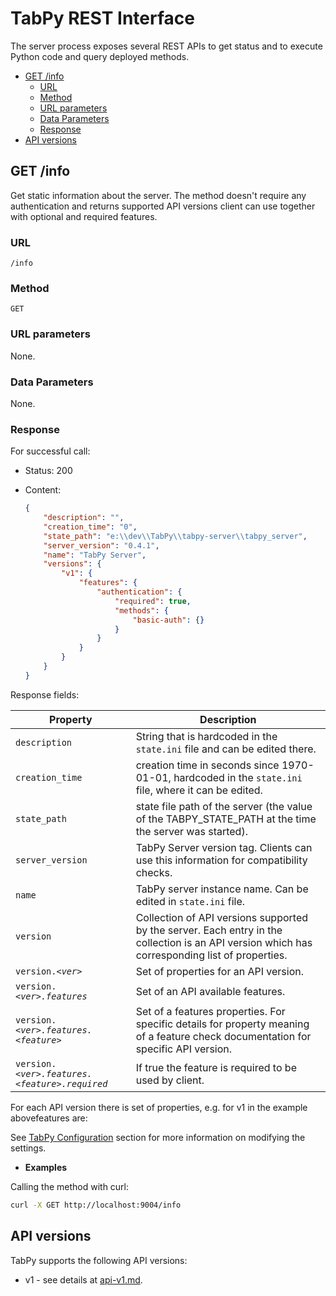 # TabPy REST Interface

The server process exposes several REST APIs to get status and to execute
Python code and query deployed methods.

<!-- markdownlint-disable MD004 -->

<!-- toc -->

- [GET /info](#get-info)
  * [URL](#url)
  * [Method](#method)
  * [URL parameters](#url-parameters)
  * [Data Parameters](#data-parameters)
  * [Response](#response)
- [API versions](#api-versions)

<!-- tocstop -->

<!-- markdownlint-enable MD004 -->

## GET /info

Get static information about the server. The method doesn't require any
authentication and returns supported API versions client can use together
with optional and required features.

### URL

```HTTP
/info
```

### Method

```HTTP
GET
```

### URL parameters

None.

### Data Parameters

None.

### Response

For successful call:

- Status: 200
- Content:

  ```json
  {
      "description": "",
      "creation_time": "0",
      "state_path": "e:\\dev\\TabPy\\tabpy-server\\tabpy_server",
      "server_version": "0.4.1",
      "name": "TabPy Server",
      "versions": {
          "v1": {
              "features": {
                  "authentication": {
                      "required": true,
                      "methods": {
                          "basic-auth": {}
                      }
                  }
              }
          }
      }
  }
  ```

Response fields:

<!-- markdownlint-disable MD013 -->

Property | Description
--- | ---
`description` | String that is hardcoded in the `state.ini` file and can be edited there.
`creation_time` |  creation time in seconds since 1970-01-01, hardcoded in the `state.ini` file, where it can be edited.
`state_path` | state file path of the server (the value of the TABPY_STATE_PATH at the time the server was started).
`server_version` | TabPy Server version tag. Clients can use this information for compatibility checks.
`name` | TabPy server instance name. Can be edited in `state.ini` file.
`version` | Collection of API versions supported by the server. Each entry in the collection is an API version which has corresponding list of properties.
`version.`*`<ver>`* | Set of properties for an API version.
`version.`*`<ver>.features`* | Set of an API available features.
`version.`*`<ver>.features.<feature>`* | Set of a features properties. For specific details for property meaning of a feature check documentation for specific API version.
`version.`*`<ver>.features.<feature>.required`* | If true the feature is required to be used by client.

<!-- markdownlint-enable MD013 -->

For each API version there is set of properties, e.g. for v1 in the example
abovefeatures are:

See [TabPy Configuration](#tabpy-configuration) section for more information
on modifying the settings.

- **Examples**

Calling the method with curl:

```bash
curl -X GET http://localhost:9004/info
```

## API versions

TabPy supports the following API versions:

- v1 - see details at [api-v1.md](api-v1.md).
